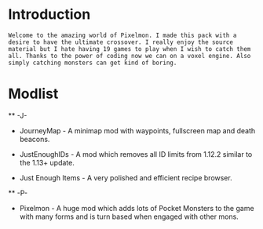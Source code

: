 # Introduction

	Welcome to the amazing world of Pixelmon. I made this pack with a desire to have the ultimate crossover. I really enjoy the source material but I hate having 19 games to play when I wish to catch them all. Thanks to the power of coding now we can on a voxel engine. Also simply catching monsters can get kind of boring.

# Modlist

** -J-

* JourneyMap - A minimap mod with waypoints, fullscreen map and death beacons.

* JustEnoughIDs - A mod which removes all ID limits from 1.12.2 similar to the 1.13+ update.

* Just Enough Items - A very polished and efficient recipe browser.

** -P-

* Pixelmon - A huge mod which adds lots of Pocket Monsters to the game with many forms and is turn based when engaged with other mons.

